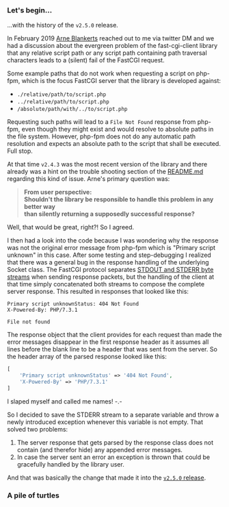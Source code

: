 ### Let's begin...

...with the history of the `v2.5.0` release.

In February 2019 [Arne Blankerts](https://twitter.com/arneblankerts) reached out to me via twitter DM and we 
had a discussion about the evergreen problem of the fast-cgi-client library that any relative script path or 
any script path containing path traversal characters leads to a (silent) fail of the FastCGI request. 

Some example paths that do not work when requesting a script on php-fpm, which is the focus FastCGI server 
that the library is developed against:

* `./relative/path/to/script.php`
* `../relative/path/to/script.php`
* `/absolute/path/with/../to/script.php`

Requesting such paths will lead to a `File Not Found` response from php-fpm, even though they might exist and would 
resolve to absolute paths in the file system. However, php-fpm does not do any automatic path resolution and expects 
an absolute path to the script that shall be executed. Full stop.

At that time `v2.4.3` was the most recent version of the library and there already was a hint on the trouble shooting 
section of the [README.md](https://github.com/hollodotme/fast-cgi-client/blob/v2.4.3/README.md#trouble-shooting) regarding 
this kind of issue. Arne's primary question was:
 
> **From user perspective:   
> Shouldn't the library be responsible to handle this problem in any better way   
> than silently returning a supposedly successful response?**

Well, that would be great, right?! So I agreed.

I then had a look into the code because I was wondering why the response was not the original error message from php-fpm 
which is "Primary script unknown" in this case. After some testing and step-debugging I realized that there was 
a general bug in the response handling of the underlying Socket class. The FastCGI protocol separates [STDOUT and STDERR 
byte streams](http://www.mit.edu/~yandros/doc/specs/fcgi-spec.html#S5.3) when sending response packets, but the handling 
of the client at that time simply concatenated both streams to compose the complete server response. This resulted in responses 
that looked like this:

```text
Primary script unknownStatus: 404 Not Found
X-Powered-By: PHP/7.3.1

File not found
``` 

The response object that the client provides for each request than made the error messages disappear in 
the first response header as it assumes all lines before the blank line to be a header that was sent from the server. 
So the header array of the parsed response looked like this:

```php
[
    'Primary script unknownStatus' => '404 Not Found',
    'X-Powered-By' => 'PHP/7.3.1'
]
```
 
I slaped myself and called me names! -.-

So I decided to save the STDERR stream to a separate variable and throw a newly introduced exception whenever this 
variable is not empty. That solved two problems:

1. The server response that gets parsed by the response class does not contain (and therefor hide) any appended error messages.
2. In case the server sent an error an exception is thrown that could be gracefully handled by the library user.

And that was basically the change that made it into the [`v2.5.0` release](https://github.com/hollodotme/fast-cgi-client/blob/v2.5.0/CHANGELOG.md#250---2019-01-29). 

### A pile of turtles